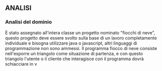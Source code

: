 ## ANALISI
### Analisi del dominio
È stato assegnato all'intera classe un progetto nominato "fiocchi di neve", questo progetto deve essere svolto sulla base di un lavoro completamente individuale e bisogna utilizzare java o javascript, altri linguaggi di programmazione non sono ammessi.
Il programma fiocco di neve consiste nell'esporre un triangolo come situazione di partenza, e con questo triangolo l'utente o il cliente che interagisce con il programma dovrà schiacciare in v
